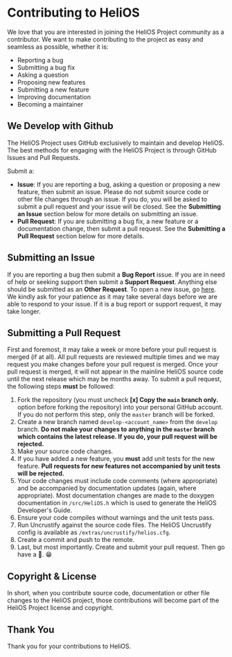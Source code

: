 # Contributing to HeliOS
We love that you are interested in joining the HeliOS Project community as a contributor. We want to make contributing to the project as easy and seamless as possible, whether it is:

- Reporting a bug
- Submitting a bug fix
- Asking a question
- Proposing new features
- Submitting a new feature
- Improving documentation
- Becoming a maintainer

## We Develop with Github
The HeliOS Project uses GitHub exclusively to maintain and develop HeliOS. The best methods for engaging with the HeliOS Project is through GitHub Issues and Pull Requests.

Submit a:
- **Issue**: If you are reporting a bug, asking a question or proposing a new feature, then submit an issue. Please do not submit source code or other file changes through an issue. If you do, you will be asked to submit a pull request and your issue will be closed. See the **Submitting an Issue** section below for more details on submitting an issue.
- **Pull Request**: If you are submitting a bug fix, a new feature or a documentation change, then submit a pull request. See the **Submitting a Pull Request** section below for more details.

## Submitting an Issue

If you are reporting a bug then submit a **Bug Report** issue. If you are in need of help or seeking support then submit a **Support Request**. Anything else should be submitted as an **Other Request**. To open a new issue, go [here](https://github.com/heliosproj/HeliOS/issues). We kindly ask for your patience as it may take several days before we are able to respond to your issue. If it is a bug report or support request, it may take longer.

## Submitting a Pull Request

First and foremost, it may take a week or more before your pull request is merged (if at all). All pull requests are reviewed multiple times and we may request you make changes before your pull request is merged. Once your pull request is merged, it will not appear in the mainline HeliOS source code until the next release which may be months away. To submit a pull request, the following steps **must** be followed:

1. Fork the repository (you must uncheck **[x] Copy the ``main`` branch only.** option before forking the repository) into your personal GitHub account. If you do not perform this step, only the ``master`` branch will be forked.
2. Create a new branch named ``develop-<account_name>`` from the ``develop`` branch. **Do not make your changes to anything in the ``master`` branch which contains the latest release. If you do, your pull request will be rejected.**
3. Make your source code changes. 
4. If you have added a new feature, you **must** add unit tests for the new feature. **Pull requests for new features not accompanied by unit tests will be rejected.**
5. Your code changes must include code comments (where appropriate) and be accompanied by documentation updates (again, where appropriate). Most documentation changes are made to the doxygen documentation in ``/src/HeliOS.h`` which is used to generate the HeliOS Developer's Guide.
6. Ensure your code compiles without warnings and the unit tests pass.
5. Run Uncrustify against the source code files. The HeliOS Uncrustify config is available as ``/extras/uncrustify/helios.cfg``.
7. Create a commit and push to the remote.
8. Last, but most importantly. Create and submit your pull request. Then go have a :beer:. :grin:

## Copyright & License
In short, when you contribute source code, documentation or other file changes to the HeliOS project, those contributions will become part of the HeliOS Project license and copyright.

## Thank You
Thank you for your contributions to HeliOS.